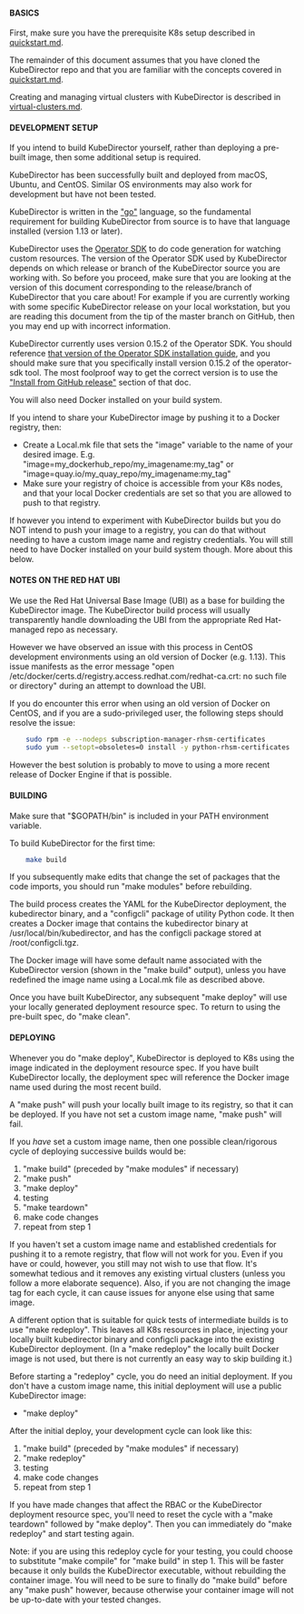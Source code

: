 #### BASICS

First, make sure you have the prerequisite K8s setup described in [quickstart.md](quickstart.md).

The remainder of this document assumes that you have cloned the KubeDirector repo and that you are familiar with the concepts covered in [quickstart.md](quickstart.md).

Creating and managing virtual clusters with KubeDirector is described in [virtual-clusters.md](virtual-clusters.md).

#### DEVELOPMENT SETUP

If you intend to build KubeDirector yourself, rather than deploying a pre-built image, then some additional setup is required.

KubeDirector has been successfully built and deployed from macOS, Ubuntu, and CentOS. Similar OS environments may also work for development but have not been tested.

KubeDirector is written in the ["go"](https://golang.org/) language, so the fundamental requirement for building KubeDirector from source is to have that language installed (version 1.13 or later).

KubeDirector uses the [Operator SDK](https://github.com/operator-framework/operator-sdk) to do code generation for watching custom resources. The version of the Operator SDK used by KubeDirector depends on which release or branch of the KubeDirector source you are working with. So before you proceed, make sure that you are looking at the version of this document corresponding to the release/branch of KubeDirector that you care about! For example if you are currently working with some specific KubeDirector release on your local workstation, but you are reading this document from the tip of the master branch on GitHub, then you may end up with incorrect information.

KubeDirector currently uses version 0.15.2 of the Operator SDK. You should reference [that version of the Operator SDK installation guide](https://github.com/operator-framework/operator-sdk/blob/v0.15.2/doc/user/install-operator-sdk.md), and you should make sure that you specifically install version 0.15.2 of the operator-sdk tool. The most foolproof way to get the correct version is to use the ["Install from GitHub release"](https://github.com/operator-framework/operator-sdk/blob/v0.15.2/doc/user/install-operator-sdk.md#install-from-github-release) section of that doc.

You will also need Docker installed on your build system.

If you intend to share your KubeDirector image by pushing it to a Docker registry, then:
* Create a Local.mk file that sets the "image" variable to the name of your desired image. E.g. "image=my_dockerhub_repo/my_imagename:my_tag" or "image=quay.io/my_quay_repo/my_imagename:my_tag"
* Make sure your registry of choice is accessible from your K8s nodes, and that your local Docker credentials are set so that you are allowed to push to that registry.

If however you intend to experiment with KubeDirector builds but you do NOT intend to push your image to a registry, you can do that without needing to have a custom image name and registry credentials. You will still need to have Docker installed on your build system though. More about this below.

#### NOTES ON THE RED HAT UBI

We use the Red Hat Universal Base Image (UBI) as a base for building the KubeDirector image. The KubeDirector build process will usually transparently handle downloading the UBI from the appropriate Red Hat-managed repo as necessary.

However we have observed an issue with this process in CentOS development environments using an old version of Docker (e.g. 1.13). This issue manifests as the error message "open /etc/docker/certs.d/registry.access.redhat.com/redhat-ca.crt: no such file or directory" during an attempt to download the UBI.

If you do encounter this error when using an old version of Docker on CentOS, and if you are a sudo-privileged user, the following steps should resolve the issue:
```bash
    sudo rpm -e --nodeps subscription-manager-rhsm-certificates
    sudo yum --setopt=obsoletes=0 install -y python-rhsm-certificates
```

However the best solution is probably to move to using a more recent release of Docker Engine if that is possible.

#### BUILDING

Make sure that "$GOPATH/bin" is included in your PATH environment variable.

To build KubeDirector for the first time:
```bash
    make build
```

If you subsequently make edits that change the set of packages that the code imports, you should run "make modules" before rebuilding.

The build process creates the YAML for the KubeDirector deployment, the kubedirector binary, and a "configcli" package of utility Python code. It then creates a Docker image that contains the kubedirector binary at /usr/local/bin/kubedirector, and has the configcli package stored at /root/configcli.tgz.

The Docker image will have some default name associated with the KubeDirector version (shown in the "make build" output), unless you have redefined the image name using a Local.mk file as described above.

Once you have built KubeDirector, any subsequent "make deploy" will use your locally generated deployment resource spec. To return to using the pre-built spec, do "make clean".

#### DEPLOYING

Whenever you do "make deploy", KubeDirector is deployed to K8s using the image indicated in the deployment resource spec. If you have built KubeDirector locally, the deployment spec will reference the Docker image name used during the most recent build.

A "make push" will push your locally built image to its registry, so that it can be deployed. If you have not set a custom image name, "make push" will fail.

If you *have* set a custom image name, then one possible clean/rigorous cycle of deploying successive builds would be:
1. "make build" (preceded by "make modules" if necessary)
2. "make push"
3. "make deploy"
4. testing
5. "make teardown"
6. make code changes
7. repeat from step 1

If you haven't set a custom image name and established credentials for pushing it to a remote registry, that flow will not work for you. Even if you have or could, however, you still may not wish to use that flow. It's somewhat tedious and it removes any existing virtual clusters (unless you follow a more elaborate sequence). Also, if you are not changing the image tag for each cycle, it can cause issues for anyone else using that same image.

A different option that is suitable for quick tests of intermediate builds is to use "make redeploy". This leaves all K8s resources in place, injecting your locally built kubedirector binary and configcli package into the existing KubeDirector deployment. (In a "make redeploy" the locally built Docker image is not used, but there is not currently an easy way to skip building it.)

Before starting a "redeploy" cycle, you do need an initial deployment. If you don't have a custom image name, this initial deployment will use a public KubeDirector image:
* "make deploy"

After the initial deploy, your development cycle can look like this:
1. "make build" (preceded by "make modules" if necessary)
2. "make redeploy"
3. testing
4. make code changes
5. repeat from step 1

If you have made changes that affect the RBAC or the KubeDirector deployment resource spec, you'll need to reset the cycle with a "make teardown" followed by "make deploy". Then you can immediately do "make redeploy" and start testing again.

Note: if you are using this redeploy cycle for your testing, you could choose to substitute "make compile" for "make build" in step 1. This will be faster because it only builds the KubeDirector executable, without rebuilding the container image. You will need to be sure to finally do "make build" before any "make push" however, because otherwise your container image will not be up-to-date with your tested changes.
